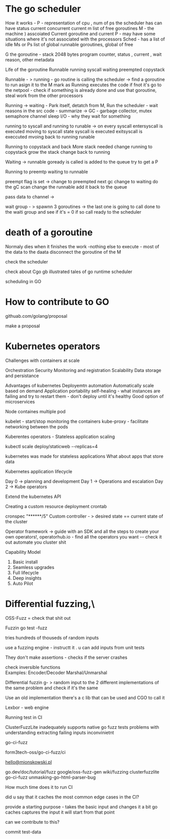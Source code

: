 # The go scheduler

How it works - 
P - representation of cpu , num of ps the scheduler has 
can have status current concurrent  current m  list of free goroutines 
M - the machine ) asscoiated Current goroutine  and current P  - may have some situations where it's not associated with the processors
Sched - has a list of idle Ms or Ps  list of global runnable goroutines, global of free 

G the goroutine - stack 2048 bytes program counter, status , current , wait reason, other metadata 



Life of the goroutine 
Runnable running syscall waiting preempted copystack

Runnable - > running - go routine is calling the scheduler ->  find a goroutine to run asign it to the M mark as Running executes the code 
if fnot it's go to the netpool - check if something is already done and use that goroutine, steal work from the other processors 

Running -> waiting - Park itself, detatch from M, Run the scheduler - wait reasons in the src code - summarize -> GC - garbage collector, mutex semaphore channel sleep I/O - why they wait for something

running to syscall and running to runable -> on every syscall entersyscall is executed moving to syscall state 
syscall is executed exitsyscall is execcuted mvoing back to running runable 

Running to copystack and back 
More stack needed 
change running to copystack grow the stack change back to running 

Waiting -> runnable 
goready is called is added to the queue try to get a P

Running to preemtp waiting to runnable 

preempt flag is set -> change to preempted next gc change to waiting do the gC scan change the runnable add it back to the queue 

pass data to channel -> 

wait group - >  spawnn 3 goroutines  -> the last one is going to call done to the waiti group and see if it's = 0 if so call ready to the scheduler

# death of a goroutine

Normaly dies when it finishes the work -nothing else to execute - most of the data to the daata 
disconnect the goroutine of the M 

check the scheduler 

check about Cgo gb 
illustrated tales of go runtime scheduler 

scheduling in GO 

# How to contribute to GO 

githuab.com/golang/proposal 

make a proposal 

# Kubernetes operators 

Challenges with containers at scale 

Orchestration
Security 
Monitoring and registration
Scalability
Data storage and persistance

Advantages of kubernetes 
Deployemtn automation
Automatically scale based on demand 
Application portability 
self-healing - what instances are failing and try to restart them - don't deploy until it's healthy 
Good option of microservices

Node containes multiple pod 

kubelet - start/stop monitoring the containers kube-proxy - facilitate networking between the pods

Kuberentes operators - Stateless application scaling 

kubectl scale deploy/staticweb  --replicas=4 

kubernetes was made for stateless applications
What about apps that store data

Kubernetes application lifecycle 

Day 0 -> planning and development 
Day 1 -> Operations and escalation
Day 2 -> Kube operators

Extend the kubernetes API 

Creating a custom resource deployment 
crontab 

cronspec "******/5"
Custom controller - > desired state == current state of the cluster

Operator framework -> guide with an SDK and all the steps to create your own operators!, operatorhub.io - find all the operators you want -- check it out 
automate  you  cluster shit 

Capability Model  

1. Basic install
2. Seamless upgrades
3. Full lifecycle
4. Deep insights 
5. Auto Pilot


# Differential fuzzing,\

OSS-Fuzz = check that shit out 

Fuzzin 
go test -fuzz

tries hundreds of thouseds of random inputs 

use a fuzzing engine - instructt it .  u can add inputs from unit tests 

They don't make assertions - checks  if the server crashes 

check inversible functions  
Examples:
Encoder/Decoder 
Marshal/Unmarshal

Differential fuzzin g- > random input to the 2 different implementations of the same problem  and check if it's the same 

Use an old implementation 
there's a c lib that can be used 
and CGO to call it 

Lexbor -  web engine   

Running test in CI 

ClusterFuzzLite inadequately supports native go fuzz tests problems with understanding extracting failing inputs 
inconvinietnt 

go-ci-fuzz 

form3tech-oss/go-ci-fuzz/ci 

hello@mionskowski.pl

go.dev/doc/tutorial/fuzz
google/oss-fuzz-gen
wiki/fuzzing
clusterfuzzlite
go-ci-fuzz
unmasking-go-html-parser-bug

How much time does it to run CI 

did u say that it caches the most common edge cases in the CI? 

provide a starting purpose - takes the basic input and changes it a bit 
go caches  captures the input  it will start from that point 

can we contribute to this?

commit test-data
